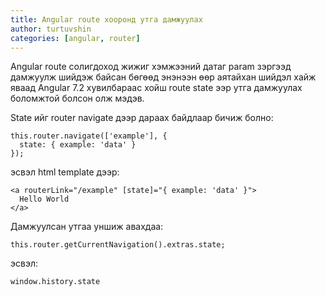 ```yaml
---
title: Angular route хооронд утга дамжуулах
author: turtuvshin
categories: [angular, router]
---
```


Angular route солигдоход жижиг хэмжээний датаг param зэргээд дамжуулж шийдэж байсан бөгөөд энэнээн өөр аятайхан шийдэл хайж яваад
Angular 7.2 хувилбараас хойш route state ээр утга дамжуулах боломжтой болсон олж мэдэв.

State ийг router navigate дээр дараах байдлаар бичиж болно:
```
this.router.navigate(['example'], { 
  state: { example: 'data' } 
});

```

эсвэл html template дээр:

```
<a routerLink="/example" [state]="{ example: 'data' }">
  Hello World
</a>
```

Дамжуулсан утгаа уншиж авахдаа:

```
this.router.getCurrentNavigation().extras.state;
```
эсвэл:

```
window.history.state
```
